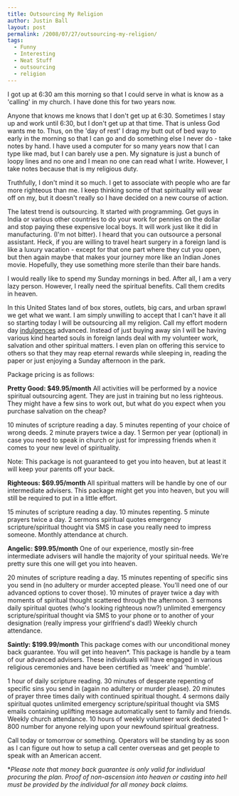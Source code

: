 ```yaml
---
title: Outsourcing My Religion
author: Justin Ball
layout: post
permalink: /2008/07/27/outsourcing-my-religion/
tags:
  - Funny
  - Interesting
  - Neat Stuff
  - outsourcing
  - religion
---
```

I got up at 6:30 am this morning so that I could serve in what is know as a 'calling' in my church. I have done this for two years now.

Anyone that knows me knows that I don't get up at 6:30. Sometimes I stay up and work until 6:30, but I don't get up at that time. That is unless God wants me to. Thus, on the 'day of rest' I drag my butt out of bed way to early in the morning so that I can go and do something else I never do - take notes by hand. I have used a computer for so many years now that I can type like mad, but I can barely use a pen. My signature is just a bunch of loopy lines and no one and I mean no one can read what I write. However, I take notes because that is my religious duty.

Truthfully, I don't mind it so much. I get to associate with people who are far more righteous than me. I keep thinking some of that spirituality will wear off on my, but it doesn't really so I have decided on a new course of action.

The latest trend is outsourcing. It started with programming. Get guys in India or various other countries to do your work for pennies on the dollar and stop paying these expensive local boys. It will work just like it did in manufacturing. (I'm not bitter). I heard that you can outsource a personal assistant. Heck, if you are willing to travel heart surgery in a foreign land is like a luxury vacation - except for that one part where they cut you open, but then again maybe that makes your journey more like an Indian Jones movie. Hopefully, they use something more sterile than their bare hands.

I would really like to spend my Sunday mornings in bed. After all, I am a very lazy person. However, I really need the spiritual benefits. Call them credits in heaven.

In this United States land of box stores, outlets, big cars, and urban sprawl we get what we want. I am simply unwilling to accept that I can't have it all so starting today I will be outsourcing all my religion. Call my effort modern day [indulgences][1] advanced. Instead of just buying away sin I will be having various kind hearted souls in foreign lands deal with my volunteer work, salvation and other spiritual matters. I even plan on offering this service to others so that they may reap eternal rewards while sleeping in, reading the paper or just enjoying a Sunday afternoon in the park.

 [1]: http://apps.facebook.com/indulgences/

Package pricing is as follows:

**Pretty Good: $49.95/month**
All activities will be performed by a novice spiritual outsourcing agent. They are just in training but no less righteous. They might have a few sins to work out, but what do you expect when you purchase salvation on the cheap?

10 minutes of scripture reading a day.
5 minutes repenting of your choice of wrong deeds.
2 minute prayers twice a day.
1 Sermon per year (optional) in case you need to speak in church or just for impressing friends when it comes to your new level of spirituality.

Note: This package is not guaranteed to get you into heaven, but at least it will keep your parents off your back.

**Righteous: $69.95/month**
All spiritual matters will be handle by one of our intermediate advisers. This package might get you into heaven, but you will still be required to put in a little effort.

15 minutes of scripture reading a day.
10 minutes repenting.
5 minute prayers twice a day.
2 sermons spiritual quotes emergency scripture/spiritual thought via SMS in case you really need to impress someone.
Monthly attendance at church.

**Angelic: $99.95/month**
One of our experience, mostly sin-free intermediate advisers will handle the majority of your spiritual needs. We're pretty sure this one will get you into heaven.

20 minutes of scripture reading a day.
15 minutes repenting of specific sins you send in (no adultery or murder accepted please. You'll need one of our advanced options to cover those).
10 minutes of prayer twice a day with moments of spiritual thought scattered through the afternoon.
3 sermons daily spiritual quotes (who's looking righteous now?) unlimited emergency scripture/spiritual thought via SMS to your phone or to another of your designation (really impress your girlfriend's dad!)
Weekly church attendance.

**Saintly: $199.99/month**
This package comes with our unconditional money back guarantee. You will get into heaven*. This package is handle by a team of our advanced advisers. These individuals will have engaged in various religious ceremonies and have been certified as 'meek' and 'humble'.

1 hour of daily scripture reading.
30 minutes of desperate repenting of specific sins you send in (again no adultery or murder please).
20 minutes of prayer three times daily with continued spiritual thought.
4 sermons daily spiritual quotes unlimited emergency scripture/spiritual thought via SMS emails containing uplifting message automatically sent to family and friends.
Weekly church attendance.
10 hours of weekly volunteer work dedicated 1-800 number for anyone relying upon your newfound spiritual greatness.

Call today or tomorrow or something. Operators will be standing by as soon as I can figure out how to setup a call center overseas and get people to speak with an American accent.

**Please note that money back guarantee is only valid for individual procuring the plan. Proof of non-ascension into heaven or casting into hell must be provided by the individual for all money back claims.*